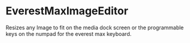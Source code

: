 # EverestMaxImageEditor
Resizes any Image to fit on the media dock screen or the programmable keys on the numpad for the everest max keyboard.
